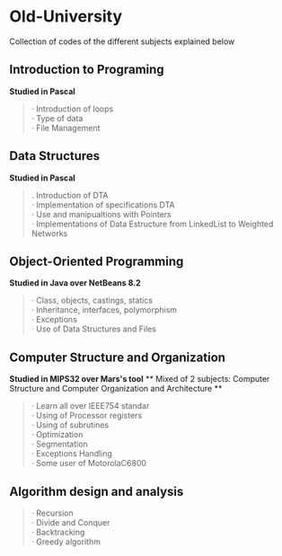 # Old-University
Collection of codes of the different subjects explained below <br />

## Introduction to Programing ##
**Studied in Pascal**<br />
>· Introduction of loops<br />
>· Type of data <br />
>· File Management<br />

## Data Structures ##
**Studied in Pascal**<br />
>. Introduction of DTA<br />
>· Implementation of specifications DTA<br />
>· Use and manipualtions with Pointers<br />
>· Implementations of Data Estructure from LinkedList to Weighted Networks<br />

## Object-Oriented Programming ##
**Studied in Java over NetBeans 8.2**<br />
>· Class, objects, castings, statics<br />
>· Inheritance, interfaces, polymorphism<br />
>· Exceptions<br />
>· Use of Data Structures and Files<br />

## Computer Structure and Organization ##
**Studied in MIPS32 over Mars's tool**
** Mixed of 2 subjects: Computer Structure and Computer Organization and Architecture **
>· Learn all over IEEE754 standar<br />
>· Using of Processor registers<br />
>· Using of subrutines <br />
>· Optimization<br />
>· Segmentation<br />
>· Exceptions Handling<br />
>· Some user of MotorolaC6800<br />

## Algorithm design and analysis ##
>· Recursion<br />
>· Divide and Conquer<br />
>· Backtracking<br />
>· Greedy algorithm <br />
